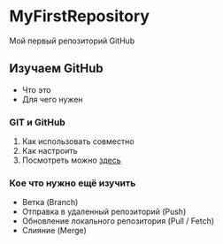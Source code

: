 # MyFirstRepository
Мой первый репозиторий GitHub
## **Изучаем GitHub** 
* Что это
* Для чего нужен
### **GIT и GitHub**
1. Как использовать совместно
2. Как настроить
3. Посмотреть можно [здесь](https://apps.skillfactory.ru/learning/course/course-v1:SkillFactory+CDEV+2021/block-v1:SkillFactory+CDEV+2021+type@sequential+block@08bc860288a24248ad5aec35f1e9662e/block-v1:SkillFactory+CDEV+2021+type@vertical+block@40d9d6e01eae4fee8296485976d59fb0)

### Кое что нужно ещё изучить
* Ветка (Branch)
* Отправка в удаленный репозиторий (Push)
* Обновление локального репозитория (Pull / Fetch)
* Слияние (Merge)